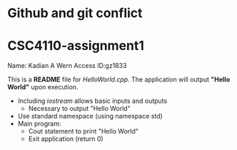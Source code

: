 # Github and git conflict
# CSC4110-assignment1

Name: Kadian A Wern
Access ID:gz1833

This is a **README** file for *HelloWorld.cpp*. The application will output **"Hello World"** upon execution.
* Including *iostream* allows basic inputs and outputs
  * Necessary to output "Hello World"
* Use standard namespace (using namespace std)
* Main program:
  * Cout statement to print "Hello World"
  * Exit application (return 0)
